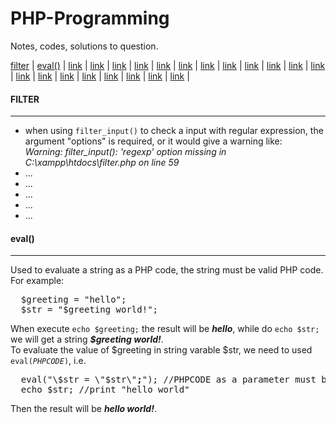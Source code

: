 PHP-Programming
===============

Notes, codes, solutions to question.

<a href="#filter">filter</a> | <a href="#eval">eval()</a> | <a href="">link</a> | <a href="">link</a> | <a href="">link</a> | <a href="">link</a> | <a href="">link</a> | <a href="">link</a> | <a href="">link</a> | <a href="">link</a> | <a href="">link</a> | <a href="">link</a> | <a href="">link</a> | <a href="">link</a> | <a href="">link</a> | <a href="">link</a> | <a href="">link</a> | <a href="">link</a> | <a href="">link</a> | <a href="">link</a> | <a href="">link</a> | <a href="">link</a> | 

<h4 id="#filter">FILTER</h4>
<hr/>
<ul>
  <li>when using <code>filter_input()</code> to check a input with regular expression, the argument "options" is required, or it would give a warning like:<br>
  <i>Warning: filter_input(): 'regexp' option missing in C:\xampp\htdocs\filter.php on line 59</i></li>
  <li>...</li>
  <li>...</li>
  <li>...</li>
  <li>...</li>
  <li>...</li>
</ul>
<h4 id="#eval">eval()</h4>
<hr/>
Used to evaluate a string as a PHP code, the string must be valid PHP code.<br>
For example:
<pre>
  $greeting = "hello";
  $str = "$greeting world!";
</pre>
When execute <code>echo $greeting;</code> the result will be <i><b>hello</b></i>, while do <code>echo $str;</code> we will get a string  <b><i>$greeting world!</i></b>.<br/>
To evaluate the value of $greeting in string varable $str, we need to used <code>eval(<i>PHPCODE</i>)</code>, i.e.
<pre>
  eval("\$str = \"$str\"<b>;</b>"); //PHPCODE as a parameter must be ended with a semi-colon
  echo $str; //print "hello world"
</pre>
Then the result will be <i><b>hello world!</b></i>.
